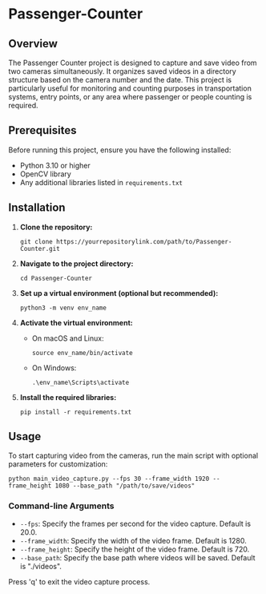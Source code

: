 # Passenger-Counter

## Overview
The Passenger Counter project is designed to capture and save video from two cameras simultaneously. It organizes saved videos in a directory structure based on the camera number and the date. This project is particularly useful for monitoring and counting purposes in transportation systems, entry points, or any area where passenger or people counting is required.

## Prerequisites
Before running this project, ensure you have the following installed:
- Python 3.10 or higher
- OpenCV library
- Any additional libraries listed in `requirements.txt`

## Installation

1. **Clone the repository:**
   ```
   git clone https://yourrepositorylink.com/path/to/Passenger-Counter.git
   ```

2. **Navigate to the project directory:**
   ```
   cd Passenger-Counter
   ```

3. **Set up a virtual environment (optional but recommended):**
   ```
   python3 -m venv env_name
   ```

4. **Activate the virtual environment:**
   - On macOS and Linux:
     ```
     source env_name/bin/activate
     ```
   - On Windows:
     ```
     .\env_name\Scripts\activate
     ```

5. **Install the required libraries:**
   ```
   pip install -r requirements.txt
   ```

## Usage
To start capturing video from the cameras, run the main script with optional parameters for customization:

```
python main_video_capture.py --fps 30 --frame_width 1920 --frame_height 1080 --base_path "/path/to/save/videos"
```

### Command-line Arguments
- `--fps`: Specify the frames per second for the video capture. Default is 20.0.
- `--frame_width`: Specify the width of the video frame. Default is 1280.
- `--frame_height`: Specify the height of the video frame. Default is 720.
- `--base_path`: Specify the base path where videos will be saved. Default is "./videos".

Press 'q' to exit the video capture process.